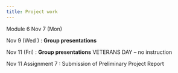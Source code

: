 ```yaml
---
title: Project work
---
```



Module 6 
Nov 7 (Mon) 

Nov 9 (Wed )
: **Group presentations**

Nov 11 (Fri)
: **Group presentations**    VETERANS DAY – no instruction 

Nov 11 
Assignment 7 : Submission of Preliminary Project Report 